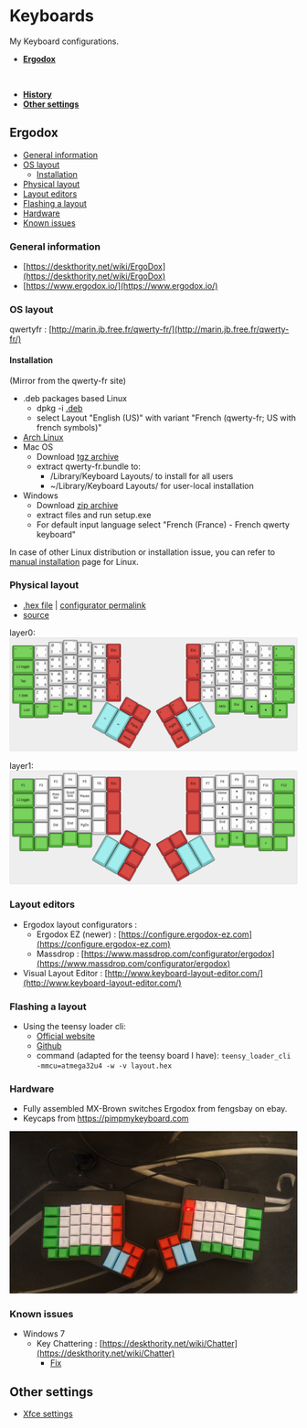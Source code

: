 # Keyboards
My Keyboard configurations.


- **[Ergodox](#ergodox)**
<br/>

- **[History](./HISTORY.md)**
- **[Other settings](#other-settings)**


## Ergodox

- [General information](#ergodox-general-information)
- [OS layout](#ergodox-os-layout)
  - [Installation](#ergodox-os-layout-installation)
- [Physical layout](#ergodox-physical-layout)
- [Layout editors](#ergodox-layout-editors)
- [Flashing a layout](#ergodox-flashing-a-layout)
- [Hardware](#ergodox-hardware)
- [Known issues](#ergodox-known-issues)

<a id="ergodox-general-information"></a>
### General information
- [https://deskthority.net/wiki/ErgoDox](https://deskthority.net/wiki/ErgoDox)
- [https://www.ergodox.io/](https://www.ergodox.io/)

<a id="ergodox-os-layout"></a>
### OS layout

qwertyfr : [http://marin.jb.free.fr/qwerty-fr/](http://marin.jb.free.fr/qwerty-fr/)

<a id="ergodox-os-layout-installation"></a>
#### Installation

(Mirror from the qwerty-fr site)

- .deb packages based Linux
    - dpkg -i [.deb](./static/xkb-qwerty-fr_0.5_all.deb)
    - select Layout "English (US)" with variant "French (qwerty-fr; US with french symbols)"
- [Arch Linux](https://aur.archlinux.org/packages/xkb-qwerty-fr/)
- Mac OS
    - Download [tgz archive](./static/qwerty-fr_mac.tgz)
    - extract qwerty-fr.bundle to:
        - /Library/Keyboard Layouts/ to install for all users
        - ~/Library/Keyboard Layouts/ for user-local installation
- Windows
    - Download [zip archive](./static/win-qwerty-fr.zip)
    - extract files and run setup.exe
    - For default input language select "French (France) - French qwerty keyboard"

In case of other Linux distribution or installation issue, you can refer to [manual installation](http://marin.jb.free.fr/qwerty-fr/manual/) page for Linux.

<a id="ergodox-physical-layout"></a>
### Physical layout
- [.hex file](./layout_2019.03.25.hex) | [configurator permalink](https://configure.ergodox-ez.com/layouts/Gzwa)
- [source](./layout_2019.03.25)

layer0:
![layer0](./static/layer0.png "layer0")

layer1:
![layer1](./static/layer1.png "layer1")

<a id="ergodox-layout-editors"></a>
### Layout editors
- Ergodox layout configurators :
  - Ergodox EZ (newer) : [https://configure.ergodox-ez.com](https://configure.ergodox-ez.com)
  - Massdrop : [https://www.massdrop.com/configurator/ergodox](https://www.massdrop.com/configurator/ergodox)
- Visual Layout Editor : [http://www.keyboard-layout-editor.com/](http://www.keyboard-layout-editor.com/)

<a id="ergodox-flashing-a-layout"></a>
### Flashing a layout
- Using the teensy loader cli:
  - [Official website](https://www.pjrc.com/teensy/loader_cli.html)
  - [Github](https://github.com/PaulStoffregen/teensy_loader_cli)
  - command (adapted for the teensy board I have): ```teensy_loader_cli -mmcu=atmega32u4 -w -v layout.hex```

<a id="ergodox-hardware"></a>
### Hardware
- Fully assembled MX-Brown switches Ergodox from fengsbay on ebay.
- Keycaps from https://pimpmykeyboard.com


![Ergodox](./static/ergodox.jpg "Ergodox")

<a id="ergodox-known-issues"></a>
### Known issues
- Windows 7
  - Key Chattering : [https://deskthority.net/wiki/Chatter](https://deskthority.net/wiki/Chatter)
    - [Fix](./issues/win7_key_chattering)

## Other settings
- [Xfce settings](./static/Xfce_settings.png)